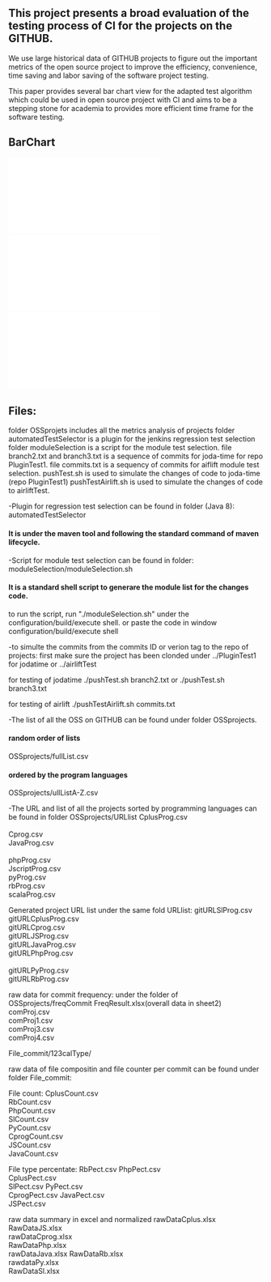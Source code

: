## This project presents a broad evaluation of the testing process of CI for the projects on the GITHUB.<br /> 


We use large historical data of GITHUB projects to figure out the important metrics of the open source project to improve the efficiency, convenience, time saving and labor saving of the software project testing.<br />


This paper provides several bar chart view for the adapted test algorithm which could be used in open source project with CI and aims to be a stepping stone for academia to provides more efficient time frame for the software testing.<br />


## BarChart
![BarChart 2](/commits_distribution.pdf)
![BarChart 3](/numbers.pdf)
![BarChart 4](/composition.pdf)

## Files:
folder OSSprojets includes all the metrics analysis of projects
folder automatedTestSelector is a plugin for the jenkins regression test selection
folder moduleSelection is a script for the module test selection.
file branch2.txt and branch3.txt is a sequence of commits for joda-time for repo PluginTest1.
file commits.txt is a sequency of commits for aiflift module test selection.
pushTest.sh is used to simulate the changes of code to joda-time (repo PluginTest1)
pushTestAirlift.sh is used to simulate the changes of code to airliftTest.


-Plugin for regression test selection can be found in folder (Java 8):
automatedTestSelector
#### It is under the maven tool and following the standard command of maven lifecycle.

-Script for module test selection can be found in folder:
moduleSelection/moduleSelection.sh
#### It is a standard shell script to generare the module list for the changes code.
to run the script, run "./moduleSelection.sh" under the configuration/build/execute shell. or paste the code in window configuration/build/execute shell

-to simulte the commits from the commits ID or verion tag to the repo of projects:
first make sure the project has been clonded under ../PluginTest1 for jodatime or ../airliftTest

for testing of jodatime
./pushTest.sh branch2.txt or ./pushTest.sh branch3.txt

for testing of airlift
./pushTestAirlift.sh commits.txt

-The list of all the OSS on GITHUB can be found under folder OSSprojects.
#### random order of lists
OSSprojects/fullList.csv
#### ordered by the program languages  
OSSprojects/ullListA-Z.csv 

-The URL and list of all the projects sorted by programming languages can be found in folder OSSprojects/URLlist
CplusProg.csv <br />			
Cprog.csv <br />
JavaProg.csv <br />		
phpProg.csv <br />
JscriptProg.csv	<br />
pyProg.csv <br />
rbProg.csv <br />
scalaProg.csv <br />

Generated project URL list under the same fold URLlist:
gitURLSlProg.csv <br />
gitURLCplusProg.csv <br />
gitURLCprog.csv <br />
gitURLJSProg.csv <br />
gitURLJavaProg.csv <br />
gitURLPhpProg.csv <br />	
gitURLPyProg.csv <br />
gitURLRbProg.csv <br />


raw data for commit frequency: under the folder of OSSprojects/freqCommit
FreqResult.xlsx(overall data in sheet2)	
comProj.csv	 <br />
comProj1.csv <br />
comProj3.csv <br />
comProj4.csv <br />



File_commit/123calType/

raw data of file compositin and file counter per commit can be found under folder File_commit:

File count:
CplusCount.csv<br />
RbCount.csv<br />
PhpCount.csv<br />
SlCount.csv<br />
PyCount.csv<br />
CprogCount.csv<br />
JSCount.csv<br />
JavaCount.csv<br />

File type percentate:
RbPect.csv
PhpPect.csv		
CplusPect.csv				
SlPect.csv
PyPect.csv		
CprogPect.csv
JavaPect.csv	
JSPect.csv		

raw data summary in excel and normalized
rawDataCplus.xlsx	
RawDataJS.xlsx		
rawDataCprog.xlsx		
RawDataPhp.xlsx		
rawDataJava.xlsx
RawDataRb.xlsx		
rawdataPy.xlsx	
RawDataSl.xlsx
	


